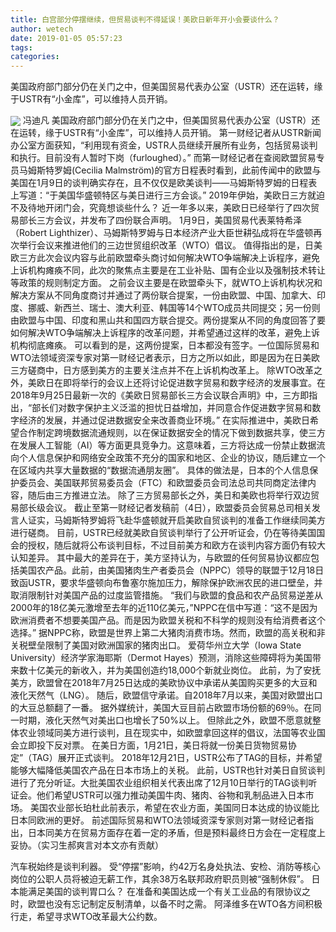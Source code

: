 ```yaml
---
title: 白宫部分停摆继续，但贸易谈判不得延误！美欧日新年开小会要谈什么？
author: wetech
date: 2019-01-05 05:57:23
tags: 
categories: 
---
```

美国政府部门部分仍在关门之中，但美国贸易代表办公室（USTR）还在运转，缘于USTR有“小金库”，可以维持人员开销。
<!-- more -->
<img align="center" border="0" src="https://imgcdn.yicai.com/uppics/images/2019/01/08d0863a9c753549e7b6737422ff7d34.jpg" />
冯迪凡
美国政府部门部分仍在关门之中，但美国贸易代表办公室（USTR）还在运转，缘于USTR有“小金库”，可以维持人员开销。
第一财经记者从USTR新闻办公室方面获知，“利用现有资金，USTR人员继续开展所有业务，包括贸易谈判和执行。目前没有人暂时下岗（furloughed）。”
而第一财经记者在查阅欧盟贸易专员马姆斯特罗姆(Cecilia Malmström)的官方日程表时看到，此前传闻中的欧盟与美国在1月9日的谈判确实存在，且不仅仅是欧美谈判——马姆斯特罗姆的日程表上写道：“于美国华盛顿特区与美日进行三方会谈。”
2019年伊始，美欧日三方就迫不及待地开闭门会，究竟想谈些什么？
近一年多以来，美欧日已经举行了四次贸易部长三方会议，并发布了四份联合声明。
1月9日，美国贸易代表莱特希泽（Robert Lighthizer）、马姆斯特罗姆与日本经济产业大臣世耕弘成将在华盛顿再次举行会议来推进他们的三边世贸组织改革（WTO）倡议。
值得指出的是，日美欧三方此次会议内容与此前欧盟牵头商讨如何解决WTO争端解决上诉程序，避免上诉机构瘫痪不同，此次的聚焦点主要是在工业补贴、国有企业以及强制技术转让等政策的规则制定方面。
之前会议主要是在欧盟牵头下，就WTO上诉机构状况和解决方案从不同角度商讨并通过了两份联合提案，一份由欧盟、中国、加拿大、印度、挪威、新西兰、瑞士、澳大利亚、韩国等14个WTO成员共同提交；另一份则由欧盟与中国、印度和黑山共和国四方联合提交。两份提案从不同的角度回答了要如何解决WTO争端解决上诉程序的改革问题，并希望通过这样的改革，避免上诉机构彻底瘫痪。
可以看到的是，这两份提案，日本都没有签字。一位国际贸易和WTO法领域资深专家对第一财经记者表示，日方之所以如此，即是因为在日美欧三方磋商中，日方感到美方的主要关注点并不在上诉机构改革上。
除WTO改革之外，美欧日在即将举行的会议上还将讨论促进数字贸易和数字经济的发展事宜。在2018年9月25日最新一次的《美欧日贸易部长三方会议联合声明》中，三方即指出，“部长们对数字保护主义泛滥的担忧日益增加，并同意合作促进数字贸易和数字经济的发展，并通过促进数据安全来改善商业环境。”
在实际推进中，美欧日希望合作制定跨境数据流通规则，以在保证数据安全的情况下做到数据共享，使三方在发展人工智能（AI）等方面更具竞争力。这意味着，三方将达成一份禁止数据流向个人信息保护和网络安全政策不充分的国家和地区、企业的协议，随后建立一个在区域内共享大量数据的“数据流通朋友圈”。
具体的做法是，日本的个人信息保护委员会、美国联邦贸易委员会（FTC）和欧盟委员会司法总司共同商定法律内容，随后由三方推进立法。
除了三方贸易部长之外，美日和美欧也将举行双边贸易部长级会议。
截止至第一财经记者发稿前（4日），欧盟委员会贸易总司相关发言人证实，马姆斯特罗姆将飞赴华盛顿就开启美欧自贸谈判的准备工作继续同美方进行磋商。
目前，USTR已经就美欧自贸谈判举行了公开听证会，仍在等待美国国会的授权，随后就将公布谈判目标，不过目前美方和欧方在谈判内容方面仍有较大认知差异。
其中最大的差异在于，美方坚持认为，与欧盟的任何贸易协议都应包括美国农产品。此前，由美国猪肉生产者委员会（NPPC）领导的联盟于12月18日致函USTR，要求华盛顿向布鲁塞尔施加压力，解除保护欧洲农民的进口壁垒，并取消限制针对美国产品的过度监管措施。
“我们与欧盟的食品和农产品贸易逆差从2000年的18亿美元激增至去年的近110亿美元，”NPPC在信中写道：“这不是因为欧洲消费者不想要美国产品。而是因为欧盟关税和不科学的规则没有给消费者这个选择。”
据NPPC称，欧盟是世界上第二大猪肉消费市场。然而，欧盟的高关税和非关税壁垒限制了美国对欧洲国家的猪肉出口。
爱荷华州立大学（Iowa State University）经济学家海耶斯（Dermot Hayes）预测，消除这些障碍将为美国带来数十亿美元的新收入，并为美国创造约18,000个新就业岗位。
此前，为了安抚美方，欧盟曾在2018年7月25日达成的美欧协议中承诺从美国购买更多的大豆和液化天然气（LNG）。
随后，欧盟信守承诺。自2018年7月以来，美国对欧盟出口的大豆总额翻了一番。 据外媒统计，美国大豆目前占欧盟市场份额的69％。在同一时期，液化天然气对美出口也增长了50%以上。
但除此之外，欧盟不愿意就整体农业领域同美方进行谈判，且在现实中，如欧盟拿回这样的倡议，法国等农业国会立即投下反对票。
在美日方面，1月21日，美日将就一份美日货物贸易协定”（TAG）展开正式谈判。
2018年12月21日，USTR公布了TAG的目标，并希望能够大幅降低美国农产品在日本市场上的关税。
此前，USTR也针对美日自贸谈判进行了充分听证。大批美国农业组织相关代表出席了12月10日举行的TAG谈判听证会。他们希望USTR可以强力推动美国牛肉、猪肉、谷物和乳制品进入日本市场。
美国农业部长珀杜此前表示，希望在农业方面，美国同日本达成的协议能比日本同欧洲的更好。
前述国际贸易和WTO法领域资深专家则对第一财经记者指出，日本同美方在贸易方面存在着一定的矛盾，但是预料最终日方会在一定程度上妥协。（实习生郝爽言对本文亦有贡献）
 
 
汽车税始终是谈判利器。
受“停摆”影响，约42万名身处执法、安检、消防等核心岗位的公职人员将被迫无薪工作，其余38万名联邦政府职员则被“强制休假”。
日本能满足美国的谈判胃口么？
在准备和美国达成一个有关工业品的有限协议之时，欧盟也没有忘记制定反制清单，以备不时之需。
阿泽维多在WTO各方间积极行走，希望寻求WTO改革最大公约数。

